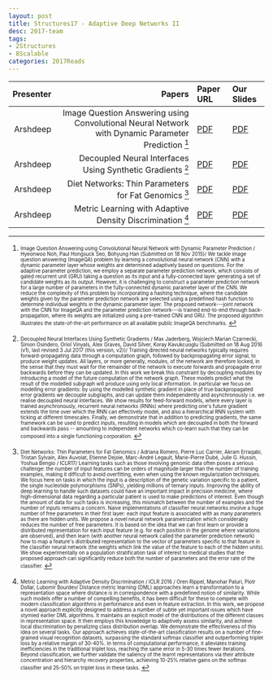 ```yaml
---
layout: post
title: Structures17 - Adaptive Deep Networks II
desc: 2017-team
tags:
- 2Structures
- 8Scalable
categories: 2017Reads
---
```



| Presenter | Papers | Paper URL| Our Slides |
| -----: | -------------------------------------: | :----- | :----- |
| Arshdeep | Image Question Answering using Convolutional Neural Network with Dynamic Parameter Prediction [^1] | [PDF](https://arxiv.org/abs/1511.05756) |  [PDF]({{site.baseurl}}/MoreTalksTeam/Arsh/17-05-vqa-cnn.pdf) | 
| Arshdeep |  Decoupled Neural Interfaces Using Synthetic Gradients [^2]| [PDF](https://arxiv.org/abs/1608.05343) |  [PDF]({{site.baseurl}}/MoreTalksTeam/Arsh/17-06-synthetic-gradients.pdf) | 
| Arshdeep |  Diet Networks: Thin Parameters for Fat Genomics [^3] | [PDF](https://arxiv.org/abs/1611.09340) |  [PDF]({{site.baseurl}}/MoreTalksTeam/Arsh/17-07dietnet.pdf) | 
| Arshdeep |  Metric Learning with Adaptive Density Discrimination [^4]| [PDF](https://arxiv.org/abs/1511.05939) |  [PDF]({{site.baseurl}}/MoreTalksTeam/Arsh/17-08-DistanceMetricLearning.pdf) | 


[^1]: <sub><sup> Image Question Answering using Convolutional Neural Network with Dynamic Parameter Prediction / Hyeonwoo Noh, Paul Hongsuck Seo, Bohyung Han (Submitted on 18 Nov 2015)/ We tackle image question answering (ImageQA) problem by learning a convolutional neural network (CNN) with a dynamic parameter layer whose weights are determined adaptively based on questions. For the adaptive parameter prediction, we employ a separate parameter prediction network, which consists of gated recurrent unit (GRU) taking a question as its input and a fully-connected layer generating a set of candidate weights as its output. However, it is challenging to construct a parameter prediction network for a large number of parameters in the fully-connected dynamic parameter layer of the CNN. We reduce the complexity of this problem by incorporating a hashing technique, where the candidate weights given by the parameter prediction network are selected using a predefined hash function to determine individual weights in the dynamic parameter layer. The proposed network---joint network with the CNN for ImageQA and the parameter prediction network---is trained end-to-end through back-propagation, where its weights are initialized using a pre-trained CNN and GRU. The proposed algorithm illustrates the state-of-the-art performance on all available public ImageQA benchmarks. </sup></sub>


[^2]: <sub><sup> Decoupled Neural Interfaces Using Synthetic Gradients / Max Jaderberg, Wojciech Marian Czarnecki, Simon Osindero, Oriol Vinyals, Alex Graves, David Silver, Koray Kavukcuoglu (Submitted on 18 Aug 2016 (v1), last revised 3 Jul 2017 (this version, v2))/ Training directed neural networks typically requires forward-propagating data through a computation graph, followed by backpropagating error signal, to produce weight updates. All layers, or more generally, modules, of the network are therefore locked, in the sense that they must wait for the remainder of the network to execute forwards and propagate error backwards before they can be updated. In this work we break this constraint by decoupling modules by introducing a model of the future computation of the network graph. These models predict what the result of the modelled subgraph will produce using only local information. In particular we focus on modelling error gradients: by using the modelled synthetic gradient in place of true backpropagated error gradients we decouple subgraphs, and can update them independently and asynchronously i.e. we realise decoupled neural interfaces. We show results for feed-forward models, where every layer is trained asynchronously, recurrent neural networks (RNNs) where predicting one's future gradient extends the time over which the RNN can effectively model, and also a hierarchical RNN system with ticking at different timescales. Finally, we demonstrate that in addition to predicting gradients, the same framework can be used to predict inputs, resulting in models which are decoupled in both the forward and backwards pass -- amounting to independent networks which co-learn such that they can be composed into a single functioning corporation. </sup></sub>


[^3]: <sub><sup> Diet Networks: Thin Parameters for Fat Genomics / Adriana Romero, Pierre Luc Carrier, Akram Erraqabi, Tristan Sylvain, Alex Auvolat, Etienne Dejoie, Marc-André Legault, Marie-Pierre Dubé, Julie G. Hussin, Yoshua Bengio / ICLR17/ Learning tasks such as those involving genomic data often poses a serious challenge: the number of input features can be orders of magnitude larger than the number of training examples, making it difficult to avoid overfitting, even when using the known regularization techniques. We focus here on tasks in which the input is a description of the genetic variation specific to a patient, the single nucleotide polymorphisms (SNPs), yielding millions of ternary inputs. Improving the ability of deep learning to handle such datasets could have an important impact in precision medicine, where high-dimensional data regarding a particular patient is used to make predictions of interest. Even though the amount of data for such tasks is increasing, this mismatch between the number of examples and the number of inputs remains a concern. Naive implementations of classifier neural networks involve a huge number of free parameters in their first layer: each input feature is associated with as many parameters as there are hidden units. We propose a novel neural network parametrization which considerably reduces the number of free parameters. It is based on the idea that we can first learn or provide a distributed representation for each input feature (e.g. for each position in the genome where variations are observed), and then learn (with another neural network called the parameter prediction network) how to map a feature's distributed representation to the vector of parameters specific to that feature in the classifier neural network (the weights which link the value of the feature to each of the hidden units). We show experimentally on a population stratification task of interest to medical studies that the proposed approach can significantly reduce both the number of parameters and the error rate of the classifier. </sup></sub>


[^4]: <sub><sup> Metric Learning with Adaptive Density Discrimination / ICLR 2016 / Oren Rippel, Manohar Paluri, Piotr Dollar, Lubomir Bourdev/ Distance metric learning (DML) approaches learn a transformation to a representation space where distance is in correspondence with a predefined notion of similarity. While such models offer a number of compelling benefits, it has been difficult for these to compete with modern classification algorithms in performance and even in feature extraction. In this work, we propose a novel approach explicitly designed to address a number of subtle yet important issues which have stymied earlier DML algorithms. It maintains an explicit model of the distributions of the different classes in representation space. It then employs this knowledge to adaptively assess similarity, and achieve local discrimination by penalizing class distribution overlap. We demonstrate the effectiveness of this idea on several tasks. Our approach achieves state-of-the-art classification results on a number of fine-grained visual recognition datasets, surpassing the standard softmax classifier and outperforming triplet loss by a relative margin of 30-40%. In terms of computational performance, it alleviates training inefficiencies in the traditional triplet loss, reaching the same error in 5-30 times fewer iterations. Beyond classification, we further validate the saliency of the learnt representations via their attribute concentration and hierarchy recovery properties, achieving 10-25% relative gains on the softmax classifier and 25-50% on triplet loss in these tasks. </sup></sub>
